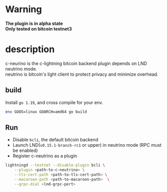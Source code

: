 # Warning
__The plugin is in alpha state__  
__Only tested on bitcoin testnet3__

# description
c-neurino is the c-lightning bitcoin backend plugin depends on LND neutrino mode.  
neutrino is bitcoin's light client to protect privacy and minimize overhead.

## build
Install `go 1.19`, and cross compile for your env.
```sh
env GOOS=linux GOARCH=amd64 go build
```
## Run
* Disable `bcli`, the default bitcoin backend
* Launch LND(`v0.15.1-branch-rc1` or upper) in neutrino mode (RPC must be enabled)
* Register c-neutrino as a plugin


```sh
lightningd --testnet --disable-plugin bcli \
    --plugin <path-to-c-neutrino> \
    --tls-cert-path <path-to-tls-cert-path> \
    --macaroon-path <path-to-macaroon-path>  \
    --grpc-dial <lnd-grpc-port>
```
